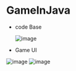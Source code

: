 # GameInJava

- code Base
  
  ![image](https://github.com/Sagar-Puniyani/GameInJava/assets/126869215/8978682e-5ad6-409f-bf3a-ade76425a427)
  
- Game UI
  
![image](https://github.com/Sagar-Puniyani/GameInJava/assets/126869215/d8081c71-1d93-4e06-9074-39f2245efbda)
![image](https://github.com/Sagar-Puniyani/GameInJava/assets/126869215/40e47d2c-5b9b-4cd2-8e0d-1d2702576283)

